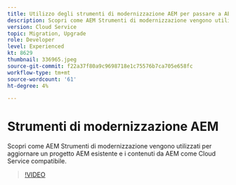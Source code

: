 ```yaml
---
title: Utilizzo degli strumenti di modernizzazione AEM per passare a AEM come Cloud Service
description: Scopri come AEM Strumenti di modernizzazione vengono utilizzati per aggiornare un progetto AEM esistente e i contenuti da AEM come Cloud Service compatibile.
version: Cloud Service
topic: Migration, Upgrade
role: Developer
level: Experienced
kt: 8629
thumbnail: 336965.jpeg
source-git-commit: f22a37f80a9c9698718e1c75576b7ca705e658fc
workflow-type: tm+mt
source-wordcount: '61'
ht-degree: 4%

---
```



# Strumenti di modernizzazione AEM

Scopri come AEM Strumenti di modernizzazione vengono utilizzati per aggiornare un progetto AEM esistente e i contenuti da AEM come Cloud Service compatibile.

>[!VIDEO](https://video.tv.adobe.com/v/336965/?quality=12&learn=on)
